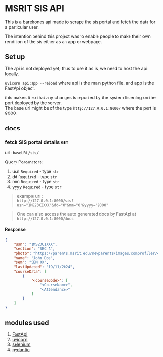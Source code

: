 # MSRIT SIS API

This is a barebones api made to scrape the sis portal and fetch the data for a particular user.

The intention behind this project was to enable people to make their own rendition of the sis either as an app or webpage.

## Set up

The api is not deployed yet; thus to use it as is, we need to host the api locally.

`uvicorn api:app --reload` where api is the main python file. and app is the FastApi object.

this makes it so that any changes is reported by the system listening on the port deployed by the server. <br>
The base url might be of the type `http://127.0.0.1:8000/` where the port is 8000.

## docs

### fetch SIS portal details  `GET`

url: `baseURL/sis/`

Query Parameters:<br>
1. usn `Required` - type `str` 
2. dd `Required` - type `str`
3. mm `Required` - type `str`
4. yyyy `Required` - type `str`

> example url : <br>
`http://127.0.0.1:8000/sis?usn="1MS23CIXXX"&dd="0"&mm="0"&yyyy="2000"`

> One can also access the auto generated docs by FastApi at `http://127.0.0.1:8000/docs`

#### Response
```json
{
    "usn": "1MS23CIXXX",
    "section": "SEC A",
    "photo": "https://parents.msrit.edu/newparents/images/comprofiler/<STUDENT_SPECIFIC_URL>",
    "name": "John Doe",
    "sem": "SEM 0X",
    "lastUpdated": "19/11/2024",
    "courseData": [
        {
            "<courseCode>": [
                "<CourseName>",
                "<Attendance>"
            ]
        }
    ]
}
```

## modules used

1. [FastApi](https://pypi.org/project/fastapi/)
2. [uvicorn](https://pypi.org/project/uvicorn/)
3. [selenium](https://pypi.org/project/selenium/)
4. [pydantic](https://pypi.org/project/pydantic/)